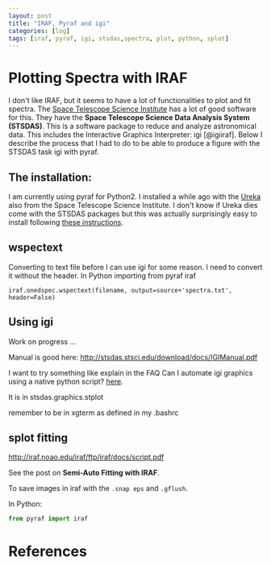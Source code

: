 ```yaml
---
layout: post
title: "IRAF, Pyraf and igi"
categories: [log]
tags: [iraf, pyraf, igi, stsdas,spectra, plot, python, splot]
---
```



# Plotting Spectra with IRAF

I don't like IRAF, but it seems to have a lot of functionalities to plot and fit spectra. The [Space Telescope Science Institute](http://www.stsci.edu/institute/software_hardware) has a lot of good software for this. They have the **Space Telescope Science Data Analysis System (STSDAS)**. This is a software package to reduce and analyze astronomical data. This includes the Interactive Graphics Interpreter: igi [@igiiraf]. Below I describe the process that I had to do to be able to produce a figure with the STSDAS task igi with pyraf.

## The installation:

I am currently using pyraf for Python2. I installed a while ago with the [Ureka](http://ssb.stsci.edu/ureka/) also from the Space Telescope Science Institute. I don't know if Ureka dies come with the STSDAS packages but this was actually surprisingly easy to install following [these instructions](http://www.stsci.edu/institute/software_hardware/stsdas/download-stsdas). 


## wspectext

Converting to text file before I can use igi for some reason. I need to convert it without the header. In Python importing from pyraf iraf

```
iraf.onedspec.wspectext(filename, output=source+'spectra.txt', header=False)
```

## Using igi

Work on progress ... 

Manual is good here:
http://stsdas.stsci.edu/download/docs/IGIManual.pdf

I want to try something like explain in the FAQ Can I automate igi graphics using a native python script? [here](http://www.stsci.edu/institute/software_hardware/pyraf/pyraf_faq).


It is in stsdas.graphics.stplot

remember to be in xgterm as defined in my .bashrc

## splot fitting

http://iraf.noao.edu/iraf/ftp/iraf/docs/script.pdf


See the post on **Semi-Auto Fitting with IRAF**.

To save images in iraf with the `.snap eps` and `.gflush`.

In Python:

```python
from pyraf import iraf
```



# References
